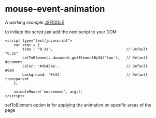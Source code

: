 # mouse-event-animation


*A working example* [JSFIDDLE](https://jsfiddle.net/j1pqjLny/10/)

to initiate the script just add the next script to your DOM

```
<script type="text/javascript">
	var args = {
		time : "0.3s", 									// Default "0.3s"
		setToElement: document.getElementById('foo'), 	// Default document
		color: '#4545aa', 								// Default #000
		background: '#444' 								// Default transparent
	};

	animateMouse('mousemove', args);
</script>
```

setToElement option is for applying the animation on spesific areas of the page
